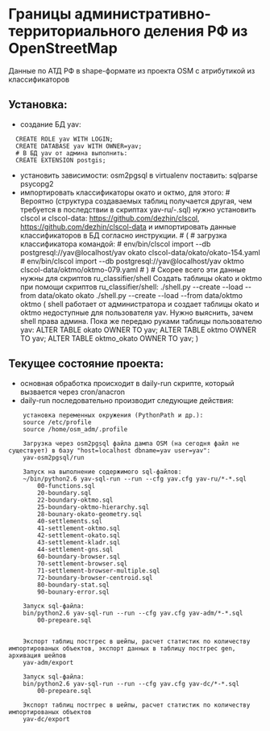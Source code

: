 Границы административно-территориального деления РФ из OpenStreetMap
====================================================================

Данные по АТД РФ в shape-формате из проекта OSM с атрибутикой из классификаторов

Установка:
----------
* создание БД yav:
```
  CREATE ROLE yav WITH LOGIN;
  CREATE DATABASE yav WITH OWNER=yav;
  # В БД yav от админа выполнить:
  CREATE EXTENSION postgis;
```
* установить зависимости:
    osm2pgsql
    в virtualenv поставить:
        sqlparse
        psycopg2
* импортировать классификаторы окато и октмо, для этого:
        # Вероятно (структура создаваемых таблиц получается другая, чем требуется в последствии в скриптах yav-ru/*-*.sql) нужно установить clscol и clscol-data: https://github.com/dezhin/clscol, https://github.com/dezhin/clscol-data и импортировать данные классификаторов в БД согласно инструкции.
        # (
        #   загрузка классификатора командой:
        #   env/bin/clscol import --db postgresql://yav@localhost/yav okato  clscol-data/okato/okato-154.yaml
        #   env/bin/clscol import --db postgresql://yav@localhost/yav oktmo  clscol-data/oktmo/oktmo-079.yaml
        # )
        # Скорее всего эти данные нужны для скриптов ru_classifier/shell
    Создать таблицы okato и oktmo при помощи скриптов ru_classifier/shell:
        ./shell.py --create --load --from data/okato okato
        ./shell.py --create --load --from data/oktmo oktmo
        (
            shell работает от администратора и создает таблицы okato и oktmo недоступные для пользователя yav. Нужно выяснить, зачем shell права админа. Пока же передаю руками таблицы пользователю yav:
            ALTER TABLE okato OWNER TO yav;
            ALTER TABLE oktmo OWNER TO yav;
            ALTER TABLE oktmo_okato OWNER TO yav;
        )

Текущее состояние проекта:
---------------------------

* основная обработка происходит в daily-run скрипте, который вызвается через cron/anacron
* daily-run последовательно производит следующие действия:
```
    установка переменных окружения (PythonPath и др.):
    source /etc/profile
    source /home/osm_adm/.profile

    Загрузка через osm2pgsql файла дампа OSM (на сегодня файл не существует) в базу "host=localhost dbname=yav user=yav":
    yav-osm2pgsql/run

    Запуск на выполнение содержимого sql-файлов:
    ~/bin/python2.6 yav-sql-run --run --cfg yav.cfg yav-ru/*-*.sql
        00-functions.sql
        20-boundary.sql
        22-boundary-oktmo.sql
        25-boundary-oktmo-hierarchy.sql
        28-bounary-okato-geometry.sql
        40-settlements.sql
        41-settlement-oktmo.sql
        42-settlement-okato.sql
        43-settlement-kladr.sql
        44-settlement-gns.sql
        60-boundary-browser.sql
        70-settlement-browser.sql
        71-settlement-browser-multiple.sql
        72-boundary-browser-centroid.sql
        80-boundary-stat.sql
        90-bounary-error.sql

    Запуск sql-файла:
    bin/python2.6 yav-sql-run --run --cfg yav.cfg yav-adm/*-*.sql
        00-prepeare.sql


    Экспорт таблиц постгрес в шейпы, расчет статистик по количеству импортированых объектов, экспорт данных в таблицу постгрес gen, архивация шейпов
    yav-adm/export

    Запуск sql-файла:
    bin/python2.6 yav-sql-run --run --cfg yav.cfg yav-dc/*-*.sql
        00-prepeare.sql

    Экспорт таблиц постгрес в шейпы, расчет статистик по количеству импортированых объектов
    yav-dc/export
```
